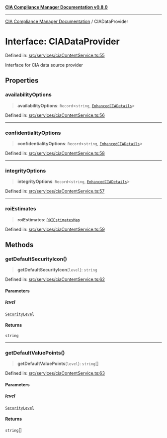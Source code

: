 [**CIA Compliance Manager Documentation v0.8.0**](../README.md)

***

[CIA Compliance Manager Documentation](../globals.md) / CIADataProvider

# Interface: CIADataProvider

Defined in: [src/services/ciaContentService.ts:55](https://github.com/Hack23/cia-compliance-manager/blob/fa2f95f029cdcd192b3882a37d0d34753edcd349/src/services/ciaContentService.ts#L55)

Interface for CIA data source provider

## Properties

### availabilityOptions

> **availabilityOptions**: `Record`\<`string`, [`EnhancedCIADetails`](EnhancedCIADetails.md)\>

Defined in: [src/services/ciaContentService.ts:56](https://github.com/Hack23/cia-compliance-manager/blob/fa2f95f029cdcd192b3882a37d0d34753edcd349/src/services/ciaContentService.ts#L56)

***

### confidentialityOptions

> **confidentialityOptions**: `Record`\<`string`, [`EnhancedCIADetails`](EnhancedCIADetails.md)\>

Defined in: [src/services/ciaContentService.ts:58](https://github.com/Hack23/cia-compliance-manager/blob/fa2f95f029cdcd192b3882a37d0d34753edcd349/src/services/ciaContentService.ts#L58)

***

### integrityOptions

> **integrityOptions**: `Record`\<`string`, [`EnhancedCIADetails`](EnhancedCIADetails.md)\>

Defined in: [src/services/ciaContentService.ts:57](https://github.com/Hack23/cia-compliance-manager/blob/fa2f95f029cdcd192b3882a37d0d34753edcd349/src/services/ciaContentService.ts#L57)

***

### roiEstimates

> **roiEstimates**: [`ROIEstimatesMap`](ROIEstimatesMap.md)

Defined in: [src/services/ciaContentService.ts:59](https://github.com/Hack23/cia-compliance-manager/blob/fa2f95f029cdcd192b3882a37d0d34753edcd349/src/services/ciaContentService.ts#L59)

## Methods

### getDefaultSecurityIcon()

> **getDefaultSecurityIcon**(`level`): `string`

Defined in: [src/services/ciaContentService.ts:62](https://github.com/Hack23/cia-compliance-manager/blob/fa2f95f029cdcd192b3882a37d0d34753edcd349/src/services/ciaContentService.ts#L62)

#### Parameters

##### level

[`SecurityLevel`](../type-aliases/SecurityLevel.md)

#### Returns

`string`

***

### getDefaultValuePoints()

> **getDefaultValuePoints**(`level`): `string`[]

Defined in: [src/services/ciaContentService.ts:63](https://github.com/Hack23/cia-compliance-manager/blob/fa2f95f029cdcd192b3882a37d0d34753edcd349/src/services/ciaContentService.ts#L63)

#### Parameters

##### level

[`SecurityLevel`](../type-aliases/SecurityLevel.md)

#### Returns

`string`[]
